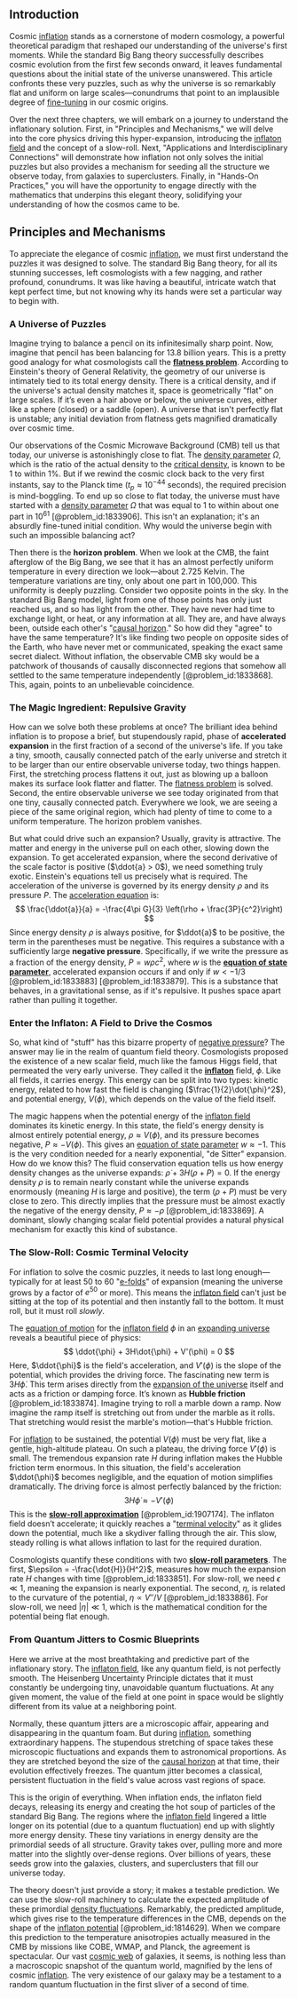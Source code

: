 ## Introduction
Cosmic [inflation](@article_id:160710) stands as a cornerstone of modern cosmology, a powerful theoretical paradigm that reshaped our understanding of the universe's first moments. While the standard Big Bang theory successfully describes cosmic evolution from the first few seconds onward, it leaves fundamental questions about the initial state of the universe unanswered. This article confronts these very puzzles, such as why the universe is so remarkably flat and uniform on large scales—conundrums that point to an implausible degree of [fine-tuning](@article_id:159416) in our cosmic origins.

Over the next three chapters, we will embark on a journey to understand the inflationary solution. First, in "Principles and Mechanisms," we will delve into the core physics driving this hyper-expansion, introducing the [inflaton field](@article_id:157026) and the concept of a slow-roll. Next, "Applications and Interdisciplinary Connections" will demonstrate how inflation not only solves the initial puzzles but also provides a mechanism for seeding all the structure we observe today, from galaxies to superclusters. Finally, in "Hands-On Practices," you will have the opportunity to engage directly with the mathematics that underpins this elegant theory, solidifying your understanding of how the cosmos came to be.

## Principles and Mechanisms

To appreciate the elegance of cosmic [inflation](@article_id:160710), we must first understand the puzzles it was designed to solve. The standard Big Bang theory, for all its stunning successes, left cosmologists with a few nagging, and rather profound, conundrums. It was like having a beautiful, intricate watch that kept perfect time, but not knowing why its hands were set a particular way to begin with.

### A Universe of Puzzles

Imagine trying to balance a pencil on its infinitesimally sharp point. Now, imagine that pencil has been balancing for 13.8 billion years. This is a pretty good analogy for what cosmologists call the **[flatness problem](@article_id:161281)**. According to Einstein's theory of General Relativity, the geometry of our universe is intimately tied to its total energy density. There is a critical density, and if the universe's actual density matches it, space is geometrically "flat" on large scales. If it’s even a hair above or below, the universe curves, either like a sphere (closed) or a saddle (open). A universe that isn't perfectly flat is unstable; any initial deviation from flatness gets magnified dramatically over cosmic time.

Our observations of the Cosmic Microwave Background (CMB) tell us that today, our universe is astonishingly close to flat. The [density parameter](@article_id:264550) $\Omega$, which is the ratio of the actual density to the [critical density](@article_id:161533), is known to be 1 to within 1%. But if we rewind the cosmic clock back to the very first instants, say to the Planck time ($t_p \approx 10^{-44}$ seconds), the required precision is mind-boggling. To end up so close to flat today, the universe must have started with a [density parameter](@article_id:264550) $\Omega$ that was equal to 1 to within about one part in $10^{61}$ [@problem_id:1833906]. This isn't an explanation; it's an absurdly fine-tuned initial condition. Why would the universe begin with such an impossible balancing act?

Then there is the **horizon problem**. When we look at the CMB, the faint afterglow of the Big Bang, we see that it has an almost perfectly uniform temperature in every direction we look—about 2.725 Kelvin. The temperature variations are tiny, only about one part in 100,000. This uniformity is deeply puzzling. Consider two opposite points in the sky. In the standard Big Bang model, light from one of those points has only just reached us, and so has light from the other. They have never had time to exchange light, or heat, or any information at all. They are, and have always been, outside each other's "[causal horizon](@article_id:157463)." So how did they "agree" to have the same temperature? It's like finding two people on opposite sides of the Earth, who have never met or communicated, speaking the exact same secret dialect. Without inflation, the observable CMB sky would be a patchwork of thousands of causally disconnected regions that somehow all settled to the same temperature independently [@problem_id:1833868]. This, again, points to an unbelievable coincidence.

### The Magic Ingredient: Repulsive Gravity

How can we solve both these problems at once? The brilliant idea behind inflation is to propose a brief, but stupendously rapid, phase of **accelerated expansion** in the first fraction of a second of the universe's life. If you take a tiny, smooth, causally connected patch of the early universe and stretch it to be larger than our entire observable universe today, two things happen. First, the stretching process flattens it out, just as blowing up a balloon makes its surface look flatter and flatter. The [flatness problem](@article_id:161281) is solved. Second, the entire observable universe we see today originated from that one tiny, causally connected patch. Everywhere we look, we are seeing a piece of the same original region, which had plenty of time to come to a uniform temperature. The horizon problem vanishes.

But what could drive such an expansion? Usually, gravity is attractive. The matter and energy in the universe pull on each other, slowing down the expansion. To get accelerated expansion, where the second derivative of the scale factor is positive ($\ddot{a} > 0$), we need something truly exotic. Einstein's equations tell us precisely what is required. The acceleration of the universe is governed by its energy density $\rho$ and its pressure $P$. The [acceleration equation](@article_id:159481) is:
$$
\frac{\ddot{a}}{a} = -\frac{4\pi G}{3} \left(\rho + \frac{3P}{c^2}\right)
$$
Since energy density $\rho$ is always positive, for $\ddot{a}$ to be positive, the term in the parentheses must be negative. This requires a substance with a sufficiently large **negative pressure**. Specifically, if we write the pressure as a fraction of the energy density, $P = w \rho c^2$, where $w$ is the **[equation of state parameter](@article_id:158639)**, accelerated expansion occurs if and only if $w < -1/3$ [@problem_id:1833883] [@problem_id:1833879]. This is a substance that behaves, in a gravitational sense, as if it's repulsive. It pushes space apart rather than pulling it together.

### Enter the Inflaton: A Field to Drive the Cosmos

So, what kind of "stuff" has this bizarre property of [negative pressure](@article_id:160704)? The answer may lie in the realm of quantum field theory. Cosmologists proposed the existence of a new scalar field, much like the famous Higgs field, that permeated the very early universe. They called it the **[inflaton](@article_id:161669)** field, $\phi$. Like all fields, it carries energy. This energy can be split into two types: kinetic energy, related to how fast the field is changing ($\frac{1}{2}\dot{\phi}^2$), and potential energy, $V(\phi)$, which depends on the value of the field itself.

The magic happens when the potential energy of the [inflaton field](@article_id:157026) dominates its kinetic energy. In this state, the field's energy density is almost entirely potential energy, $\rho \approx V(\phi)$, and its pressure becomes negative, $P \approx -V(\phi)$. This gives an [equation of state parameter](@article_id:158639) $w \approx -1$. This is the very condition needed for a nearly exponential, "de Sitter" expansion. How do we know this? The fluid conservation equation tells us how energy density changes as the universe expands: $\dot{\rho} + 3H(\rho+P)=0$. If the energy density $\rho$ is to remain nearly constant while the universe expands enormously (meaning $H$ is large and positive), the term $(\rho+P)$ must be very close to zero. This directly implies that the pressure must be almost exactly the negative of the energy density, $P \approx -\rho$ [@problem_id:1833869]. A dominant, slowly changing scalar field potential provides a natural physical mechanism for exactly this kind of substance.

### The Slow-Roll: Cosmic Terminal Velocity

For inflation to solve the cosmic puzzles, it needs to last long enough—typically for at least 50 to 60 "[e-folds](@article_id:157982)" of expansion (meaning the universe grows by a factor of $e^{50}$ or more). This means the [inflaton field](@article_id:157026) can't just be sitting at the top of its potential and then instantly fall to the bottom. It must roll, but it must roll *slowly*.

The [equation of motion](@article_id:263792) for the [inflaton field](@article_id:157026) $\phi$ in an [expanding universe](@article_id:160948) reveals a beautiful piece of physics:
$$
\ddot{\phi} + 3H\dot{\phi} + V'(\phi) = 0
$$
Here, $\ddot{\phi}$ is the field's acceleration, and $V'(\phi)$ is the slope of the potential, which provides the driving force. The fascinating new term is $3H\dot{\phi}$. This term arises directly from the [expansion of the universe](@article_id:159987) itself and acts as a friction or damping force. It’s known as **Hubble friction** [@problem_id:1833874]. Imagine trying to roll a marble down a ramp. Now imagine the ramp itself is stretching out from under the marble as it rolls. That stretching would resist the marble's motion—that's Hubble friction.

For [inflation](@article_id:160710) to be sustained, the potential $V(\phi)$ must be very flat, like a gentle, high-altitude plateau. On such a plateau, the driving force $V'(\phi)$ is small. The tremendous expansion rate $H$ during inflation makes the Hubble friction term enormous. In this situation, the field's acceleration $\ddot{\phi}$ becomes negligible, and the equation of motion simplifies dramatically. The driving force is almost perfectly balanced by the friction:
$$
3H\dot{\phi} \approx -V'(\phi)
$$
This is the **[slow-roll approximation](@article_id:161117)** [@problem_id:1907174]. The inflaton field doesn’t accelerate; it quickly reaches a "[terminal velocity](@article_id:147305)" as it glides down the potential, much like a skydiver falling through the air. This slow, steady rolling is what allows inflation to last for the required duration.

Cosmologists quantify these conditions with two **[slow-roll parameters](@article_id:160299)**. The first, $\epsilon = -\frac{\dot{H}}{H^2}$, measures how much the expansion rate $H$ changes with time [@problem_id:1833851]. For slow-roll, we need $\epsilon \ll 1$, meaning the expansion is nearly exponential. The second, $\eta$, is related to the curvature of the potential, $\eta \propto V''/V$ [@problem_id:1833886]. For slow-roll, we need $|\eta| \ll 1$, which is the mathematical condition for the potential being flat enough.

### From Quantum Jitters to Cosmic Blueprints

Here we arrive at the most breathtaking and predictive part of the inflationary story. The [inflaton field](@article_id:157026), like any quantum field, is not perfectly smooth. The Heisenberg Uncertainty Principle dictates that it must constantly be undergoing tiny, unavoidable quantum fluctuations. At any given moment, the value of the field at one point in space would be slightly different from its value at a neighboring point.

Normally, these quantum jitters are a microscopic affair, appearing and disappearing in the quantum foam. But during [inflation](@article_id:160710), something extraordinary happens. The stupendous stretching of space takes these microscopic fluctuations and expands them to astronomical proportions. As they are stretched beyond the size of the [causal horizon](@article_id:157463) at that time, their evolution effectively freezes. The quantum jitter becomes a classical, persistent fluctuation in the field's value across vast regions of space.

This is the origin of everything. When inflation ends, the inflaton field decays, releasing its energy and creating the hot soup of particles of the standard Big Bang. The regions where the [inflaton field](@article_id:157026) lingered a little longer on its potential (due to a quantum fluctuation) end up with slightly more energy density. These tiny variations in energy density are the primordial seeds of all structure. Gravity takes over, pulling more and more matter into the slightly over-dense regions. Over billions of years, these seeds grow into the galaxies, clusters, and superclusters that fill our universe today.

The theory doesn't just provide a story; it makes a testable prediction. We can use the slow-roll machinery to calculate the expected amplitude of these primordial [density fluctuations](@article_id:143046). Remarkably, the predicted amplitude, which gives rise to the temperature differences in the CMB, depends on the shape of the [inflaton potential](@article_id:158901) [@problem_id:1814629]. When we compare this prediction to the temperature anisotropies actually measured in the CMB by missions like COBE, WMAP, and Planck, the agreement is spectacular. Our vast [cosmic web](@article_id:161548) of galaxies, it seems, is nothing less than a macroscopic snapshot of the quantum world, magnified by the lens of cosmic [inflation](@article_id:160710). The very existence of our galaxy may be a testament to a random quantum fluctuation in the first sliver of a second of time.